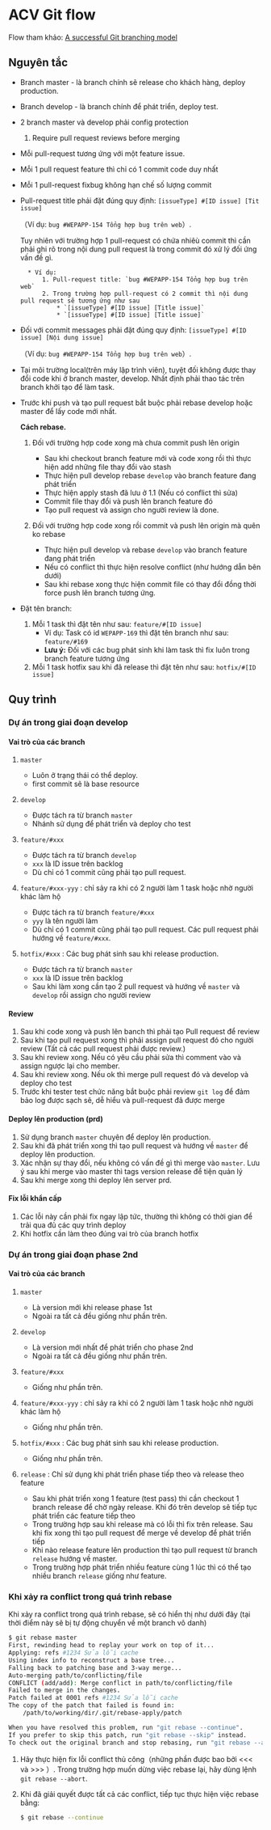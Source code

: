 # ACV Git flow

Flow tham khảo: [A successful Git branching model](http://nvie.com/posts/a-successful-git-branching-model/)

## Nguyên tắc
* Branch master - là branch chính sẽ release cho khách hàng, deploy production.
* Branch develop - là branch chính để phát triển, deploy test.
* 2 branch master và develop phải config protection 
    1. Require pull request reviews before merging
* Mỗi pull-request tương ứng với một feature issue.
* Mỗi 1 pull request feature thì chỉ có 1 commit code duy nhất
* Mỗi 1 pull-request fixbug không hạn chế số lượng commit
* Pull-request title phải đặt đúng quy định: `[issueType] #[ID issue] [Tit issue]` 

    （Ví dụ: `bug #WEPAPP-154 Tổng hợp bug trên web`）.
 
  Tuy nhiên với trường hợp 1 pull-request có chứa nhiêù commit thì cần phải ghi rõ trong nội dung pull request là trong commit đó xử lý đối ứng vấn đề gì.
  
        * Ví dụ:
            1. Pull-request title: `bug #WEPAPP-154 Tổng hợp bug trên web`
            2. Trong trường hợp pull-request có 2 commit thì nội dung pull request sẽ tương ứng như sau
                * `[issueType] #[ID issue] [Title issue]`
                * `[issueType] #[ID issue] [Title issue]`
                
* Đối với commit messages phải đặt đúng quy định: `[issueType] #[ID issue] [Nội dung issue]` 

    （Ví dụ: `bug #WEPAPP-154 Tổng hợp bug trên web`）.
* Tại môi trường local(trên máy lập trình viên), tuyệt đối không được thay đổi code khi ở branch master, develop. Nhất định phải thao tác trên branch khởi tạo để làm task.
* Trước khi push và tạo pull request bắt buộc phải rebase develop hoặc master để lấy code mới nhất.

    **Cách rebase.**
    1. Đối với trường hợp code xong mà chưa commit  push lên origin
        * Sau khi checkout branch feature mới và code xong rồi thì thực hiện add những file thay đổi vào stash
        * Thực hiện pull develop  rebase `develop` vào branch feature đang phát triển
        * Thực hiện apply stash đã lưu ở 1.1 (Nếu có conflict thì sửa)
        * Commit file thay đổi và push lên branch feature đó
        * Tạo pull request và assign cho người review là done.

    2. Đối với trường hợp code xong rồi commit và push lên origin mà quên ko rebase
        * Thực hiện pull develop và rebase `develop` vào branch feature đang phát triển
        * Nếu có conflict thì thực hiện resolve conflict (như hướng dẫn bên dưới)
        * Sau khi rebase xong thực hiện commit file có thay đổi đồng thời force push lên branch tương ứng.
* Đặt tên branch: 
  1. Mỗi 1 task thì đặt tên như sau: `feature/#[ID issue]`
        * Ví dụ: Task có id `WEPAPP-169` thì đặt tên branch như sau: `feature/#169`
        * **Lưu ý:** Đối với các bug phát sinh khi làm task thì fix luôn trong branch feature tương ứng
  2. Mỗi 1 task hotfix sau khi đã release thì đặt tên như sau: `hotfix/#[ID issue]`


## Quy trình

### Dự án trong giai đoạn develop
#### Vai trò của các branch
1. `master`
    * Luôn ở trạng thái có thể deploy.
    * first commit sẽ là base resource

2. `develop`
    * Được tách ra từ branch `master`
    * Nhánh sử dụng để phát triển và deploy cho test

3. `feature/#xxx`
    * Được tách ra từ branch `develop`
    * `xxx` là ID issue trên backlog
    * Dù chỉ có 1 commit cũng phải tạo pull request. 

4. `feature/#xxx-yyy` : chỉ sảy ra khi có 2 người làm 1 task hoặc nhờ người khác làm hộ
    * Được tách ra từ branch `feature/#xxx`
    * `yyy` là tên người làm
    * Dù chỉ có 1 commit cũng phải tạo pull request. Các pull request phải hướng về `feature/#xxx`.

5. `hotfix/#xxx` : Các bug phát sinh sau khi release production.
    * Được tách ra từ branch `master`
    * `xxx` là ID issue trên backlog
    * Sau khi làm xong cần tạo 2 pull request và hướng về `master` và `develop` rồi assign cho người review

#### Review
1. Sau khi code xong và push lên banch thì phải tạo Pull request để review
2. Sau khi tạo pull request xong thì phải assign pull request đó cho người review (Tất cả các pull request phải được review.)
3. Sau khi review xong. Nếu có yêu cầu phải sửa thì comment vào và assign ngược lại cho member.
4. Sau khi review xong. Nếu ok thì merge pull request đó và develop và deploy cho test
5. Trước khi tester test chức năng bắt buộc phải review `git log` để đảm bảo log được sạch sẽ, dễ hiểu và pull-request đã được merge

#### Deploy lên production (prd)
1. Sử dụng branch `master` chuyên để deploy lên production.
2. Sau khi đã phát triển xong thì tạo pull request và hướng về `master` để deploy lên production.
3. Xác nhận sự thay đổi, nếu không có vấn đề gì thì merge vào `master`. Lưu ý sau khi merge vào master thì tags version release để tiện quản lý
4. Sau khi merge xong thì deploy lên server prd.

#### Fix lỗi khẩn cấp
1. Các lỗi này cần phải fix ngay lập tức, thường thì không có thời gian để trải qua đủ các quy trình deploy
2. Khi hotfix cần làm theo đúng vai trò của branch hotfix


### Dự án trong giai đoạn phase 2nd

#### Vai trò của các branch

1. `master`
    * Là version mới khi release phase 1st
    * Ngoài ra tất cả đều giống như phần trên.

2. `develop`
    * Là version mới nhất để phát triển cho phase 2nd
    * Ngoài ra tất cả đều giống như phần trên.

3. `feature/#xxx`
    * Giống như phần trên.

4. `feature/#xxx-yyy` : chỉ sảy ra khi có 2 người làm 1 task hoặc nhờ người khác làm hộ
    * Giống như phần trên.

5. `hotfix/#xxx` : Các bug phát sinh sau khi release production.
    * Giống như phần trên.

6. `release` : Chỉ sử dụng khi phát triển phase tiếp theo và release theo feature
    * Sau khi phát triển xong 1 feature (test pass) thi cần checkout 1 branch release để chờ ngày release. Khi đó trên develop sẽ tiếp tục phát triển các feature tiếp theo
    * Trong trường hợp sau khi release mà có lỗi thì fix trên release. Sau khi fix xong thì tạo pull request để merge về develop để phát triển tiếp
    * Khi nào release feature lên production thì tạo pull request từ branch `release` hướng về master.
    * Trong trường hợp phát triển nhiều feature cùng 1 lúc thì có thể tạo nhiều branch `release` giống như feature.


### Khi xảy ra conflict trong quá trình rebase

Khi xảy ra conflict trong quá trình rebase, sẽ có hiển thị như dưới đây (tại thời điểm này sẽ bị tự động chuyển về một branch vô danh)
```sh
$ git rebase master
First, rewinding head to replay your work on top of it...
Applying: refs #1234 Sửa lỗi cache
Using index info to reconstruct a base tree...
Falling back to patching base and 3-way merge...
Auto-merging path/to/conflicting/file
CONFLICT (add/add): Merge conflict in path/to/conflicting/file
Failed to merge in the changes.
Patch failed at 0001 refs #1234 Sửa lỗi cache
The copy of the patch that failed is found in:
    /path/to/working/dir/.git/rebase-apply/patch

When you have resolved this problem, run "git rebase --continue".
If you prefer to skip this patch, run "git rebase --skip" instead.
To check out the original branch and stop rebasing, run "git rebase --abort".
```

1. Hãy thực hiện fix lỗi conflict thủ công（những phần được bao bởi <<< và >>> ）.
Trong trường hợp muốn dừng việc rebase lại, hãy dùng lệnh `git rebase --abort`.

2. Khi đã giải quyết được tất cả các conflict, tiếp tục thực hiện việc rebase bằng:

    ```sh
    $ git rebase --continue
    ```

